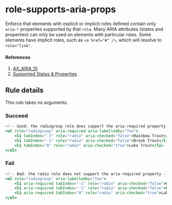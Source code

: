 # role-supports-aria-props

Enforce that elements with explicit or implicit roles defined contain only `aria-*` properties supported by that `role`. Many ARIA attributes (states and properties) can only be used on elements with particular roles. Some elements have implicit roles, such as `<a href="#" />`, which will resolve to `role="link"`.

#### References
1. [AX_ARIA_10](https://github.com/GoogleChrome/accessibility-developer-tools/wiki/Audit-Rules#ax_aria_10)
2. [Supported States & Properties](https://www.w3.org/TR/wai-aria/roles#supportedState)

## Rule details

This rule takes no arguments.

### Succeed
```jsx
<!-- Good: the radiogroup role does support the aria-required property -->
<ul role="radiogroup" aria-required aria-labelledby="foo">
    <li tabIndex="-1" role="radio" aria-checked="false">Rainbow Trout</li>
    <li tabIndex="-1" role="radio" aria-checked="false">Brook Trout</li>
    <li tabIndex="0" role="radio" aria-checked="true">Lake Trout</li>
</ul>
```

### Fail

```jsx
<!-- Bad: the radio role does not support the aria-required property -->
<ul role="radiogroup" aria-labelledby="foo">
    <li aria-required tabIndex="-1" role="radio" aria-checked="false">Rainbow Trout</li>
    <li aria-required tabIndex="-1" role="radio" aria-checked="false">Brook Trout</li>
    <li aria-required tabIndex="0" role="radio" aria-checked="true">Lake Trout</li>
</ul>
```
